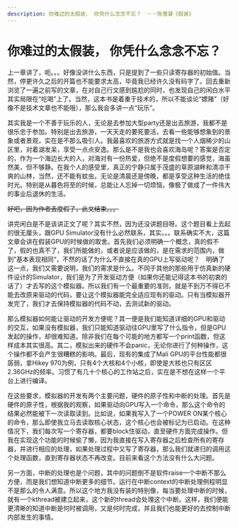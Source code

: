 ```yaml
---
description: 你难过的太假装， 你凭什么念念不忘？　－－陈雪凝《假装》
---
```


# 你难过的太假装， 你凭什么念念不忘？

上一章讲了，呃。。。好像没讲什么东西，只是提到了一些只读寄存器的初始值。当然，停更许久之后的开篇也不能要求太高，毕竟我已经许久没有码字了。回去重新浏览了一遍之前写的文章，在对自己行文感到尴尬的同时，也发现自己的闲白水平其实局限在“吃喝”上了。当然，这本书是着重于技术的，所以不能谈论“嫖赌”（好像不是技术文章也不能哦），那么我会多讲一点“玩乐”。

其实我是一个不善于玩乐的人，无论是去参加大型party还是出去旅游，我都不是很乐忠于参加。特别是出去旅游，一天天走的要死要活，去看一些能够想象到的景象或者景观，实在是不那么吸引人。我最喜欢的旅游方式就是找一个人烟稀少的山区里，对着湖发呆，享受一点点安逸。那么是不是我也会喜欢海岛呢？答案是否定的，作为一个海边长大的人，对海对有一份热爱，但绝不是度假想要的感觉，海虽然美，但不够静。在我个人的感受里，真正的宁静只属于茂盛的草原湖畔和清凉干爽的山林，当然，还不能有蚊虫。无论是清晨还是傍晚，都是享受这种生活的绝佳时光。特别是从暮色将至的时候，总能让人忘掉一切烦恼，像极了做成了一件伟大的事业后退休的生活。

~~好吧，因为作者去度假了，此文结束。。。~~

讲完闲白是不是该讲正文了呢？其实不然，因为还没讲题目呀。这个题目看上去起的很无厘头，跟GPU Simulator没有什么必然联系，其实。。。联系确实不大，这篇文章会讲在假装GPU的时候做的取舍。首先我们必须明确一个概念，真的假不了，假的也真不了，我们所能做的，或者说是应该做的，是在需求的范围内，做到”基本表现相同“，不然的话了为什么不直接在真的GPU上写驱动呢？　明确了这一点，我们又需要说明，我们的需求是什么。不同于其他的那些用于仿真新的硬件设计的Simulator，我们是为了开发驱动方便（如果你还能记得这本书的初衷的话了）才去写的这个模拟器。所以我们有一个最重要的准则，就是不到万不得已不能去改原来驱动的代码，要让这个模拟器能完全适应现有的驱动。只有当模拟器开发完了，我们才去保持模拟器的代码不动，去测试新的驱动。

那么模拟器如何能让驱动的开发方便呢？其一便是我们能知道详细的GPU和驱动的交互，如果没有模拟器，我们只能知道驱动往GPU里写了什么指令，但是GPU发起的操作，却很难知道。除非我们在每个可能的地方都写一个print函数，但这样成本其实很高。其二，模拟出来的硬件不会panic，无论你进行了何种操作，这个操作都不会产生很糟糕的影响。最后，现有的集成了Mali GPU的平台性能都很孱弱，拿Hikey 970为例，只有4个大核和4个小核，即使是大核也只有区区2.36GHz的频率。习惯了有几十个核心的工作站之后，实在是不想在这样一个平台上进行编译。

在这些要求，模拟器的开发有两个主要问题，硬件的原子性和中断的处理。首先是硬件的原子性，根据我的观察，如果驱动向GPU写入一个命令，那么这个命令的结果必然能被下一次读取读到。比如说，如果我写入了一个POWER ON某个核心的命令，那么即使我立马去读取核心状态，这个核心也会被标记为已启动。在这种情况下，我们每次写一个寄存器，都要block住驱动，直至硬件方面完成操作。但我在实现这个功能的时候偷了懒，因为我直接在写入寄存器之后检查所有的寄存器，并进行相应的处理，如果处理过程中又写了寄存器，那么我们就递归的调用这个处理函数，直到寄存器状态不再改变。目前来看这个方法没有什么大问题。

另一方面，中断的处理也是个问题，其中的问题倒不是软件raise一个中断不那么方便，而是我们想知道中断更多的细节。运行在中断context的中断处理例程明显不是那么的令人满意。所以这个地方我没有装的特别像，每当要处理中断的时候，就有一个kthread被建立起来，这个新的thread会处理这个中断。这样，我们便能更清晰的知道中断是何时被调用，又是何时完成，并且我们也能更好的去控制中断内部发生的事情。

~~~~

~~~~

~~~~

~~~~

